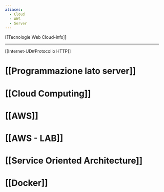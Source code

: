 ```yaml
---
aliases:
  - Cloud
  - AWS
  - Server
---
```

[[Tecnologie Web Cloud-info]]

---

[[Internet-UD#Protocollo HTTP]]

# [[Programmazione lato server]]

# [[Cloud Computing]]

# [[AWS]]

# [[AWS - LAB]]

# [[Service Oriented Architecture]]

# [[Docker]]